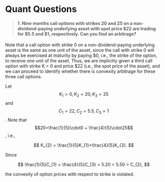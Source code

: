 # Quant Questions

> #### 1. Nine months call options with strikes 20 and 25 on a non-dividend-paying underlying asset with spot price $22 are trading for $5.5 and $1, respectively. Can you find an arbitrage?

Note that a call option with strike 0 on a non-dividend-paying underlying asset is the same as one unit of the asset, since the call with strike 0 will always be exercised at maturity by paying $0, i.e., the strike of the option, to receive one unit of the asset. Thus, we are implicitly given a third call option with strike K = 0 and price $22 (i.e., the spot price of the asset), and we can proceed to identify whether there is convexity arbitrage for these three call options.

Let $$K_{1}=0, K_{2}=20, K_{3}=25$$ and $$C_{1}=22, C_{2}=5.5, C_{3}=1$$. Note that $$20=\frac{1}{5}\cdot0 + \frac{4}{5}\cdot25$$, i.e.,

$$
K_{2} = \frac{1}{5}K_{1}+\frac{4}{5}K_{3}.
$$

Since

$$
\frac{1}{5}C_{1} + \frac{4}{5}C_{3} = 5.20 < 5.50 = C_{2},
$$

the convexity of option prices with respect to strike is violated.